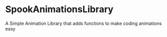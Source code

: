 # SpookAnimationsLibrary
A Simple Animation Library that adds functions to make coding animations easy

